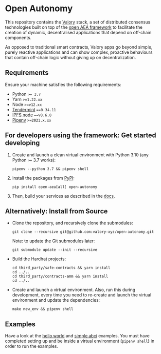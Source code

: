 # Open Autonomy

This repository contains the [Valory](https://www.valory.xyz/) stack, a set of
distributed consensus technologies built on top of the
[open AEA framework](https://github.com/valory-xyz/open-aea) to facilitate the
creation of dynamic, decentralised applications that depend on off-chain components.

As opposed to traditional smart contracts, Valory apps go beyond simple, purely
reactive applications and can show complex, proactive behaviours that contain
off-chain logic without giving up on decentralization.


## Requirements

Ensure your machine satisfies the following requirements:

- Python `>= 3.7`
- Yarn `>=1.22.xx`
- Node `>=v12.xx`
- [Tendermint](https://docs.tendermint.com/master/introduction/install.html) `==0.34.11`
- [IPFS node](https://docs.ipfs.io/install/command-line/#official-distributions) `==v0.6.0`
- [Pipenv](https://pipenv.pypa.io/en/latest/install/) `>=2021.x.xx`


## For developers using the framework: Get started developing

1. Create and launch a clean virtual environment with Python 3.10 (any Python `>=` 3.7 works):

       pipenv --python 3.7 && pipenv shell

2. Install the packages from [PyPI](https://pypi.org/project/open-autonomy/):

       pip install open-aea[all] open-autonomy


3. Then, build your services as described in the [docs](https://davidminarsch.github.io/temp-docs-valory/).


## Alternatively: Install from Source

- Clone the repository, and recursively clone the submodules:

      git clone --recursive git@github.com:valory-xyz/open-autonomy.git

  Note: to update the Git submodules later:

      git submodule update --init --recursive

- Build the Hardhat projects:

      cd third_party/safe-contracts && yarn install
      cd ../..
      cd third_party/contracts-amm && yarn install
      cd ../..

- Create and launch a virtual environment. Also, run this during development,
every time you need to re-create and launch the virtual environment and update
the dependencies:

      make new_env && pipenv shell

## Examples

Have a look at the
[hello world](https://github.com/valory-xyz/open-autonomy/tree/main/packages/valory/skills/hello_world_abci) and [simple abci](https://github.com/valory-xyz/open-autonomy/tree/main/packages/valory/skills/simple_abci)
examples. You must have completed setting up and be inside a virtual environment
(`pipenv shell`) in order to run the examples.